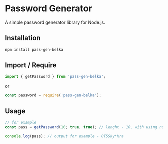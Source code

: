 # Password Generator

A simple password generator library for Node.js.

## Installation

```bash
npm install pass-gen-belka
```

## Import / Require
``` javascript
import { getPassword } from 'pass-gen-belka';

```
or
``` javascript
const password = require('pass-gen-belka');
```

## Usage
``` javascript
// for example
const pass = getPassword(10; true, true); // lenght - 10, with using numbers and special shars

console.log(pass); // output for example - 0T5Sky*Kra

```





